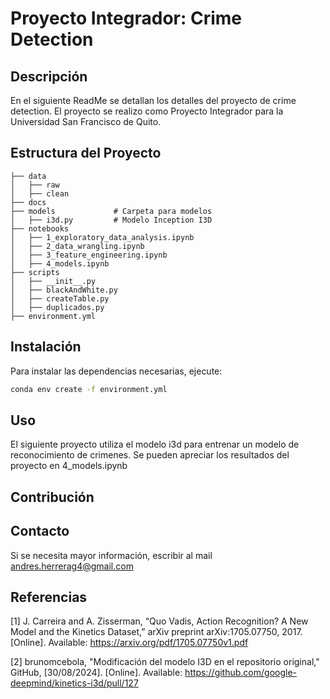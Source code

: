 # Proyecto Integrador: Crime Detection

## Descripción
En el siguiente ReadMe se detallan los detalles del proyecto de crime detection. El proyecto se realizo como Proyecto Integrador para la Universidad San Francisco de Quito.

## Estructura del Proyecto
```
├── data               
│   ├── raw
│   ├── clean
├── docs               
├── models             # Carpeta para modelos
│   ├── i3d.py         # Modelo Inception I3D
├── notebooks          
│   ├── 1_exploratory_data_analysis.ipynb
│   ├── 2_data_wrangling.ipynb
│   ├── 3_feature_engineering.ipynb
│   ├── 4_models.ipynb
├── scripts           
│   ├── __init__.py
│   ├── blackAndWhite.py 
│   ├── createTable.py
│   ├── duplicados.py 
├── environment.yml 
```

## Instalación
Para instalar las dependencias necesarias, ejecute:
```bash
conda env create -f environment.yml
```

## Uso
El siguiente proyecto utiliza el modelo i3d para entrenar un modelo de reconocimiento de crimenes. Se pueden apreciar los resultados del proyecto en 4_models.ipynb

## Contribución


## Contacto
Si se necesita mayor información, escribir al mail andres.herrerag4@gmail.com

## Referencias

[1] J. Carreira and A. Zisserman, “Quo Vadis, Action Recognition? A New Model and the Kinetics Dataset,” 
    arXiv preprint arXiv:1705.07750, 2017. [Online]. Available: https://arxiv.org/pdf/1705.07750v1.pdf  

[2] brunomcebola, "Modificación del modelo I3D en el repositorio original,"  
    GitHub, [30/08/2024]. [Online]. Available: https://github.com/google-deepmind/kinetics-i3d/pull/127